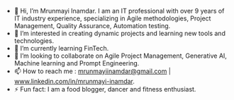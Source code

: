 - 👋 Hi, I’m Mrunmayi Inamdar. I am an IT professional with over 9 years of IT industry experience, specializing in Agile methodologies, Project Management, Quality Assurance, Automation testing.
- 👀 I’m interested in creating dynamic projects and learning new tools and technologies.
- 🌱 I’m currently learning FinTech.
- 💞️ I’m looking to collaborate on Agile Project Management, Generative AI, Machine learning and Prompt Engineering.
- 📫 How to reach me : mrunmayiinamdar@gmail.com | www.linkedin.com/in/mrunmayi-inamdar.
- ⚡ Fun fact: I am a food blogger, dancer and fitness enthusiast.

<!---
MrunmayiInamdar/MrunmayiInamdar is a ✨ special ✨ repository because its `README.md` (this file) appears on your GitHub profile.
You can click the Preview link to take a look at your changes.
--->
